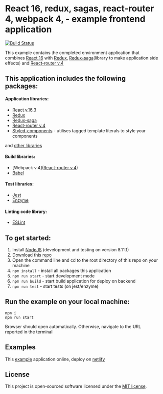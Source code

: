 # React 16, redux, sagas, react-router 4, webpack 4,  - example frontend application

[![Build Status](https://travis-ci.org/mvk85/webpack4_babel_react16.svg?branch=master)](https://travis-ci.org/mvk85/webpack4_babel_react16)

This example contains the completed environment application that combines [React 16](https://reactjs.org/) with 
[Redux](https://redux.js.org/), [Redux-saga](https://github.com/redux-saga/redux-saga)(library to make application
side effects) and [React-router v.4](https://github.com/ReactTraining/react-router)

## This application includes the following packages:

#### Application libraries:
- [React v.16.3](https://reactjs.org/)
- [Redux](https://github.com/reduxjs/redux)
- [Redux-saga](https://github.com/redux-saga/redux-saga)
- [React-router v.4](https://github.com/ReactTraining/react-router)
- [Styled-components](https://github.com/styled-components/styled-components) - utilises tagged template literals to style your components
 
and [other libraries](https://github.com/mvk85/webpack4_babel_react16/blob/master/package.json)

#### Build libraries:
- [Webpack v.4]([React-router v.4](https://github.com/ReactTraining/react-router))
- [Babel](https://babeljs.io/)
#### Test libraries:
- [Jest](http://jestjs.io/)
- [Enzyme](https://github.com/airbnb/enzyme)
#### Linting code library:
- [ESLint](https://eslint.org/)


## To get started:
1. Install [NodeJS](http://www.nodejs.org) (development and testing on version 8.11.1)
2. Download this [repo](https://github.com/mvk85/webpack4_babel_react16.git)
3. Open the command line and cd to the root directory of this repo on your machine
4. `npm install` - install all packages this application
5. `npm run start` - start development mode
6. `npm run build` - start build application for deploy on backend
7. `npm run test` - start tests (on jest/enzyme) 


## Run the example on your local machine:
```aidl
npm i
npm run start
```
Browser should open automatically. Otherwise, navigate to the URL reported in the terminal


## Examples
This [example](https://elated-curie-a9db44.netlify.com/) application online, deploy on [netlify](https://www.netlify.com/)  


## License

This project is open-sourced software licensed under the [MIT license](http://opensource.org/licenses/MIT).
